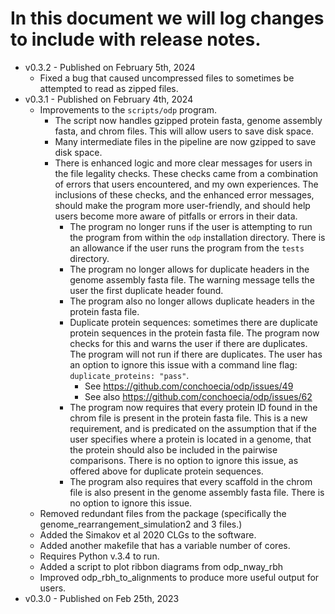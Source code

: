 # In this document we will log changes to include with release notes.
- v0.3.2 - Published on February 5th, 2024
  - Fixed a bug that caused uncompressed files to sometimes be attempted to read as zipped files.
- v0.3.1 - Published on February 4th, 2024
  - Improvements to the `scripts/odp` program.
    - The script now handles gzipped protein fasta, genome assembly fasta, and chrom files. This will allow users to save disk space.
    - Many intermediate files in the pipeline are now gzipped to save disk space.
    - There is enhanced logic and more clear messages for users in the file legality checks. These checks came from a combination of errors that users encountered, and my own experiences. The inclusions of these checks, and the enhanced error messages, should make the program more user-friendly, and should help users become more aware of pitfalls or errors in their data.
      - The program no longer runs if the user is attempting to run the program from within the `odp` installation directory. There is an allowance if the user runs the program from the `tests` directory.
      - The program no longer allows for duplicate headers in the genome assembly fasta file. The warning message tells the user the first duplicate header found.
      - The program also no longer allows duplicate headers in the protein fasta file.
      - Duplicate protein sequences: sometimes there are duplicate protein sequences in the protein fasta file. The program now checks for this and warns the user if there are duplicates. The program will not run if there are duplicates. The user has an option to ignore this issue with a command line flag: `duplicate_proteins: "pass"`.
        - See https://github.com/conchoecia/odp/issues/49
        - See also https://github.com/conchoecia/odp/issues/62
      - The program now requires that every protein ID found in the chrom file is present in the protein fasta file. This is a new requirement, and is predicated on the assumption that if the user specifies where a protein is located in a genome, that the protein should also be included in the pairwise comparisons. There is no option to ignore this issue, as offered above for duplicate protein sequences.
      - The program also requires that every scaffold in the chrom file is also present in the genome assembly fasta file. There is no option to ignore this issue.
  - Removed redundant files from the package (specifically the genome_rearrangement_simulation2 and 3 files.)
  - Added the Simakov et al 2020 CLGs to the software.
  - Added another makefile that has a variable number of cores.
  - Requires Python v.3.4 to run.
  - Added a script to plot ribbon diagrams from odp_nway_rbh
  - Improved odp_rbh_to_alignments to produce more useful output for users.
- v0.3.0 - Published on Feb 25th, 2023